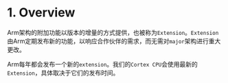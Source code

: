 # 1. Overview

Arm架构的附加功能以版本的增量的方式提供，也被称为`Extension`。`Extension`由Arm定期发布新的功能，以响应合作伙伴的需求，而无需对`major`架构进行重大更改。

Arm每年都会发布一个新的`extension`。我们的`Cortex CPU`会使用最新的`Extension`，具体取决于它们的发布时间。